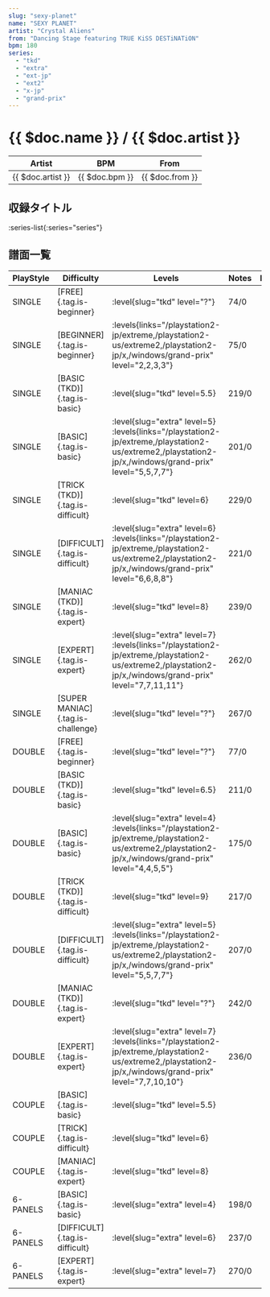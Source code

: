 ```yaml
---
slug: "sexy-planet"
name: "SEXY PLANET"
artist: "Crystal Aliens"
from: "Dancing Stage featuring TRUE KiSS DESTiNATiON"
bpm: 180
series:
  - "tkd"
  - "extra"
  - "ext-jp"
  - "ext2"
  - "x-jp"
  - "grand-prix"
---
```


# {{ $doc.name }} / {{ $doc.artist }}

|Artist|BPM|From|
|------|---|----|
|{{ $doc.artist }}|{{ $doc.bpm }}|{{ $doc.from }}|

## 収録タイトル

:series-list{:series="series"}

## 譜面一覧

|PlayStyle|Difficulty|Levels|Notes|Movie|
|---------|----------|------|-----|-----|
|SINGLE|[FREE]{.tag.is-beginner}|<div class="field is-grouped is-grouped-multiline"> :level{slug="tkd" level="?"}</div>|74/0||
|SINGLE|[BEGINNER]{.tag.is-beginner}| :levels{links="/playstation2-jp/extreme,/playstation2-us/extreme2,/playstation2-jp/x,/windows/grand-prix" level="2,2,3,3"}|75/0||
|SINGLE|[BASIC (TKD)]{.tag.is-basic}|<div class="field is-grouped is-grouped-multiline"> :level{slug="tkd" level=5.5}</div>|219/0||
|SINGLE|[BASIC]{.tag.is-basic}|<div class="field is-grouped is-grouped-multiline"> :level{slug="extra" level=5}  :levels{links="/playstation2-jp/extreme,/playstation2-us/extreme2,/playstation2-jp/x,/windows/grand-prix" level="5,5,7,7"}</div>|201/0||
|SINGLE|[TRICK (TKD)]{.tag.is-difficult}|<div class="field is-grouped is-grouped-multiline"> :level{slug="tkd" level=6}</div>|229/0||
|SINGLE|[DIFFICULT]{.tag.is-difficult}|<div class="field is-grouped is-grouped-multiline"> :level{slug="extra" level=6}  :levels{links="/playstation2-jp/extreme,/playstation2-us/extreme2,/playstation2-jp/x,/windows/grand-prix" level="6,6,8,8"}</div>|221/0||
|SINGLE|[MANIAC (TKD)]{.tag.is-expert}|<div class="field is-grouped is-grouped-multiline"> :level{slug="tkd" level=8}</div>|239/0||
|SINGLE|[EXPERT]{.tag.is-expert}|<div class="field is-grouped is-grouped-multiline"> :level{slug="extra" level=7}  :levels{links="/playstation2-jp/extreme,/playstation2-us/extreme2,/playstation2-jp/x,/windows/grand-prix" level="7,7,11,11"}</div>|262/0||
|SINGLE|[SUPER MANIAC]{.tag.is-challenge}|<div class="field is-grouped is-grouped-multiline"> :level{slug="tkd" level="?"}</div>|267/0||
|DOUBLE|[FREE]{.tag.is-beginner}|<div class="field is-grouped is-grouped-multiline"> :level{slug="tkd" level="?"}</div>|77/0||
|DOUBLE|[BASIC (TKD)]{.tag.is-basic}|<div class="field is-grouped is-grouped-multiline"> :level{slug="tkd" level=6.5}</div>|211/0||
|DOUBLE|[BASIC]{.tag.is-basic}|<div class="field is-grouped is-grouped-multiline"> :level{slug="extra" level=4}  :levels{links="/playstation2-jp/extreme,/playstation2-us/extreme2,/playstation2-jp/x,/windows/grand-prix" level="4,4,5,5"}</div>|175/0||
|DOUBLE|[TRICK (TKD)]{.tag.is-difficult}|<div class="field is-grouped is-grouped-multiline"> :level{slug="tkd" level=9}</div>|217/0||
|DOUBLE|[DIFFICULT]{.tag.is-difficult}|<div class="field is-grouped is-grouped-multiline"> :level{slug="extra" level=5}  :levels{links="/playstation2-jp/extreme,/playstation2-us/extreme2,/playstation2-jp/x,/windows/grand-prix" level="5,5,7,7"}</div>|207/0||
|DOUBLE|[MANIAC (TKD)]{.tag.is-expert}|<div class="field is-grouped is-grouped-multiline"> :level{slug="tkd" level="?"}</div>|242/0||
|DOUBLE|[EXPERT]{.tag.is-expert}|<div class="field is-grouped is-grouped-multiline"> :level{slug="extra" level=7}  :levels{links="/playstation2-jp/extreme,/playstation2-us/extreme2,/playstation2-jp/x,/windows/grand-prix" level="7,7,10,10"}</div>|236/0||
|COUPLE|[BASIC]{.tag.is-basic}|<div class="field is-grouped is-grouped-multiline"> :level{slug="tkd" level=5.5}</div>|||
|COUPLE|[TRICK]{.tag.is-difficult}|<div class="field is-grouped is-grouped-multiline"> :level{slug="tkd" level=6}</div>|||
|COUPLE|[MANIAC]{.tag.is-expert}|<div class="field is-grouped is-grouped-multiline"> :level{slug="tkd" level=8}</div>|||
|6-PANELS|[BASIC]{.tag.is-basic}|<div class="field is-grouped is-grouped-multiline"> :level{slug="extra" level=4}</div>|198/0||
|6-PANELS|[DIFFICULT]{.tag.is-difficult}|<div class="field is-grouped is-grouped-multiline"> :level{slug="extra" level=6}</div>|237/0||
|6-PANELS|[EXPERT]{.tag.is-expert}|<div class="field is-grouped is-grouped-multiline"> :level{slug="extra" level=7}</div>|270/0||
